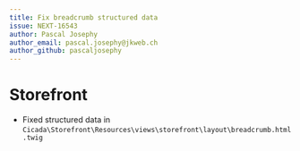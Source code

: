 ```yaml
---
title: Fix breadcrumb structured data
issue: NEXT-16543
author: Pascal Josephy
author_email: pascal.josephy@jkweb.ch
author_github: pascaljosephy
---
```

# Storefront
* Fixed structured data in `Cicada\Storefront\Resources\views\storefront\layout\breadcrumb.html.twig`
